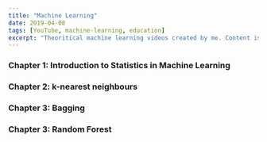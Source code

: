 ```yaml
---
title: "Machine Learning"
date: 2019-04-08
tags: [YouTube, machine-learning, education]
excerpt: "Theoritical machine learning videos created by me. Content is inspired from the Introduction to statistical learning book."
---
```

### Chapter 1: Introduction to Statistics in Machine Learning
<div class="youtube" id="YykRPbSwjik"></div>

### Chapter 2: k-nearest neighbours
<div class="youtube" id="59ixWBN7qg0"></div>

### Chapter 3: Bagging
<div class="youtube" id="KDwcLp3D0"></div>

### Chapter 3: Random Forest
<div class="youtube" id="mBxpKg2l2h8"></div> 
